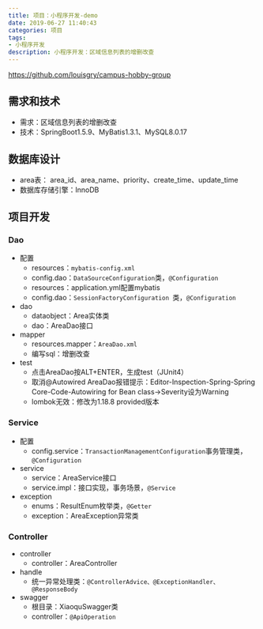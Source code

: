 ```yaml
---
title: 项目：小程序开发-demo
date: 2019-06-27 11:40:43
categories: 项目
tags: 
- 小程序开发
description: 小程序开发：区域信息列表的增删改查
---
```

https://github.com/louisgry/campus-hobby-group

## 需求和技术
- 需求：区域信息列表的增删改查
- 技术：SpringBoot1.5.9、MyBatis1.3.1、MySQL8.0.17

## 数据库设计
- area表： area_id、area_name、priority、create_time、update_time
- 数据库存储引擎：InnoDB

## 项目开发
### Dao
- 配置
    - resources：`mybatis-config.xml`
    - config.dao：`DataSourceConfiguration`类，`@Configuration`
    - resources：application.yml配置mybatis
    - config.dao：`SessionFactoryConfiguration `类，`@Configuration`
- dao
    - dataobject：Area实体类
    - dao：AreaDao接口
- mapper
    - resources.mapper：`AreaDao.xml`
    - 编写sql：增删改查
- test
    - 点击AreaDao按ALT+ENTER，生成test（JUnit4）
    - 取消@Autowired AreaDao报错提示：Editor-Inspection-Spring-Spring Core-Code-Autowiring for Bean class->Severity设为Warning
    - lombok无效：修改为1.18.8 provided版本

### Service
- 配置
    - config.service：`TransactionManagementConfiguration`事务管理类，`@Configuration`
- service
    - service：AreaService接口
    - service.impl：接口实现，事务场景，`@Service`
- exception
    - enums：ResultEnum枚举类，`@Getter`
    - exception：AreaException异常类

### Controller
- controller
    - controller：AreaController
- handle
    - 统一异常处理类：`@ControllerAdvice、@ExceptionHandler、@ResponseBody`
- swagger
    - 根目录：XiaoquSwagger类
    - controller：`@ApiOperation`